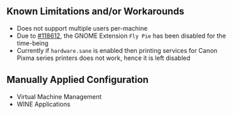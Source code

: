 ## Known Limitations and/or Workarounds
+ Does not support multiple users per-machine
+ Due to [#118612](https://github.com/NixOS/nixpkgs/issues/118612), the GNOME Extension `Fly Pie` has been disabled for the time-being
+ Currently if `hardware.sane` is enabled then printing services for Canon Pixma series printers does not work, hence it is left disabled

## Manually Applied Configuration
+ Virtual Machine Management
+ WINE Applications